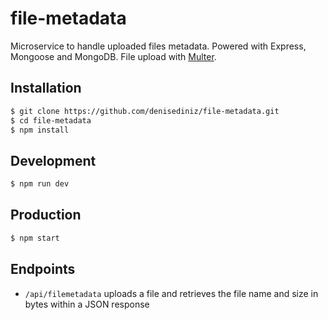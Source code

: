 # file-metadata
Microservice to handle uploaded files metadata. Powered with Express, Mongoose and MongoDB. File upload with [Multer](https://www.npmjs.com/package/multer).

## Installation
```bash
$ git clone https://github.com/denisediniz/file-metadata.git
$ cd file-metadata
$ npm install
```

## Development
```bash
$ npm run dev
```

## Production
```bash
$ npm start
```

## Endpoints
- `/api/filemetadata` uploads a file and retrieves the file name and size in bytes within a JSON response